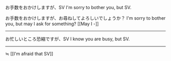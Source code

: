 お手数をおかけしますが、SV
I'm sorry to bother you, but SV.

お手数をおかけしますが、お尋ねしてよろしいでしょうか？
I'm sorry to bother you, but may I ask for something?
[[May I -]]

---
お忙しいところ恐縮ですが、SV
I know you are busy, but SV.

---

≒ [[I'm afraid that SV]] 

